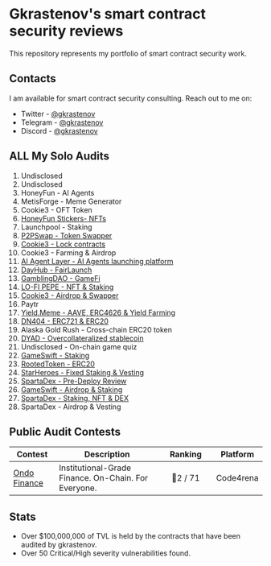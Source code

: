 # Gkrastenov's smart contract security reviews

This repository represents my portfolio of smart contract security work.

## Contacts

I am available for smart contract security consulting. Reach out to me on:

- Twitter - [@gkrastenov](https://twitter.com/gkrastenov)
- Telegram - [@gkrastenov](https://t.me/gkrastenov)
- Discord - [@gkrastenov](discordapp.com/users/830181816433377310)

## ALL My Solo Audits

1. Undisclosed
2. Undisclosed
3. HoneyFun - AI Agents
4. MetisForge - Meme Generator
5. Cookie3 - OFT Token
6. [HoneyFun Stickers- NFTs](./solo/HoneyFunStickers-Security-Review.pdf)
7. Launchpool - Staking
8. [P2PSwap - Token Swapper](./solo/P2PSwap-Security-Review.pdf)
9. [Cookie3 - Lock contracts](./solo/Cookie3-Lock-Security-Review.pdf)
10. Cookie3 - Farming & Airdrop
11. [AI Agent Layer - AI Agents launching platform](./solo/AI-Agents-Layer-Security-Review.pdf)
12. [DayHub - FairLaunch](./solo/DayHub-FairLaunch-Security-Review.pdf)
13. [GamblingDAO - GameFi](./solo/GamblingDAO-Security-Review.pdf)
14. [LO-FI PEPE - NFT & Staking](./solo/Lo-Fi-Pepe-NFT-Security-Review.pdf)
15. [Cookie3 - Airdrop & Swapper](./solo/Cookie3-Security-Review.pdf)
16. Paytr
17. [Yield.Meme - AAVE, ERC4626 & Yield Farming](./solo/YieldMeme-Security-Review.pdf)
18. [DN404 - ERC721 & ERC20](https://github.com/Vectorized/dn404/blob/main/audits/guardian-audits-report.pdf)
19. Alaska Gold Rush - Cross-chain ERC20 token
20. [DYAD - Overcollateralized stablecoin](./solo/DYAD-Security-Review.pdf)
21. Undisclosed - On-chain game quiz
22. [GameSwift - Staking](./solo/GameSwift-Security-Review-3.md)
23. [RootedToken - ERC20](./solo/RootedToken-Security-Review.md)
24. [StarHeroes - Fixed Staking & Vesting](./solo/StarHeroes-Security-Review.md)
25. [SpartaDex - Pre-Deploy Review](./solo/SpartaDex-Security-Review-2.md)
26. [GameSwift - Airdrop & Staking](./solo/GameSwift-Security-Review.md)
27. [SpartaDex - Staking, NFT & DEX ](./solo/SpartaDex-Security-Review.md)
28. SpartaDex - Airdrop & Vesting

## Public Audit Contests

| Contest                                         | Description                                          | &nbsp;&nbsp;&nbsp;Ranking&nbsp;&nbsp;&nbsp; | Platform  |
| ----------------------------------------------- | ---------------------------------------------------- | :-----------------------------------------: | :-------: |
| [Ondo Finance](https://twitter.com/ondofinance) | Institutional-Grade Finance. On-Chain. For Everyone. |                  🥈2 / 71                   | Code4rena |

## Stats

- Over $100,000,000 of TVL is held by the contracts that have been audited by gkrastenov.
- Over 50 Critical/High severity vulnerabilities found.
